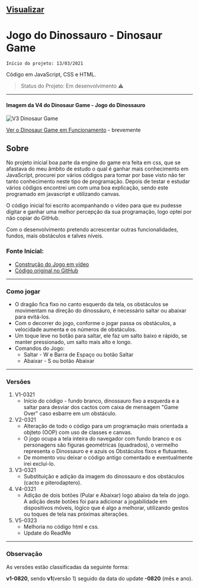 ## [Visualizar](https://hcadeveloper.github.io/jogo-de-dinossauro/)

# Jogo do Dinossauro - Dinosaur Game

`Início do projeto: 13/03/2021`

Código em JavaScript, CSS e HTML.

> Status do Projeto: Em desenvolvimento :warning:


***
#### **Imagem da V4 do Dinosaur Game - Jogo do Dinossauro**
![V3 Dinosaur Game](https://github.com/imarcaos/Dinosaur-Game/blob/master/img/dinosaur-game-marcos-melo-640-v3.jpg?raw=true "V4 Dinosaur Game")

<a href="http://melomarcos.com/dinosaur-game.html" target="_blank">Ver o Dinosaur Game em Funcionamento</a> - brevemente


## Sobre

No projeto inicial boa parte da engine do game era feita em css, que se afastava do meu âmbito de estudo o qual é ganhar mais conhecimento em JavaScript, procurei por vários códigos para tomar por base visto não ter tanto conhecimento neste tipo de programação. Depois de testar e estudar vários códigos encontrei um com uma boa explicação, sendo este programado em javascript e utilizando canvas.

O código inicial foi escrito acompanhando o vídeo para que eu pudesse digitar e ganhar uma melhor percepção da sua programação, logo optei por não copiar do GitHub.

Com o desenvolvimento pretendo acrescentar outras funcionalidades, fundos, mais obstáculos e talves níveis.

### Fonte Inicial:
 - [Construção do Jogo em vídeo](https://www.youtube.com/watch?v=LprJOTU37hk)
 - [Código original no GitHub](https://github.com/TylerPottsDev/chrome-dino-replica)

***
### Como jogar
- O dragão fica fixo no canto esquerdo da tela, os obstáculos se movimentam na direção do dinossáuro, é necessário saltar ou abaixar para evitá-los.
- Com o decorrer do jogo, conforme o jogar passa os obstáculos, a velocidade aumenta e os números de obstáculos.
- Um toque leve no botão para saltar, ele faz um salto baixo e rápido, se manter pressionado, um salto mais alto e longo.
- Comandos do Jogo:
    - Saltar  - W e Barra de Espaço ou botão Saltar
    - Abaixar - S ou botão Abaixar

***
### Versões
1. V1-0321
    - Início do código - fundo branco, dinossauro fixo a esquerda e a saltar para desviar dos cactos com caixa de mensagem "Game Over" caso esbarre em um obstáculo.
2. V2-0321
    - Alteração de todo o código para um programação mais orientada a objteto (OOP) com uso de classes e canvas.
    - O jogo ocupa a tela inteira do navegador com fundo branco e os personagens são figuras geométricas (quadrados), o vermelho representa o Dinossauro e e azuis os Obstáculos fixos e flutuantes.
    - De momento vou deixar o código antigo comentado e eventualmente irei excluí-lo.
3. V3-0321
    - Substituição e adição da imagem do dinossauro e dos obstáculos (cacto e piterodaptero).
4. V4-0321
    - Adição de dois botões (Pular e Abaixar) logo abaixo da tela do jogo. A adição deste botões foi para adicionar a jogabilidade em dispositivos móveis, lógico que é algo a melhorar, utilizando gestos ou toques de tela nas próximas alterações.
5. V5-0323
    - Melhoria no código html e css.
    - Update do ReadMe


***
### Observação
As versões estão classificadas da seguinte forma:

**v1-0820**, sendo  **v1**(versão 1) seguido da data do update **-0820** (mês e ano).
